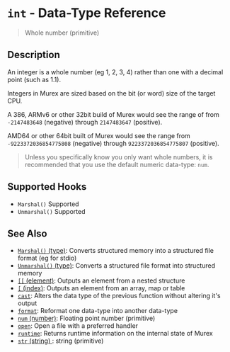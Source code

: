 # `int` - Data-Type Reference

> Whole number (primitive)

## Description

An integer is a whole number (eg 1, 2, 3, 4) rather than one with a decimal
point (such as 1.1).

Integers in Murex are sized based on the bit (or word) size of the target
CPU.

A 386, ARMv6 or other 32bit build of Murex would see the range of from
`-2147483648` (negative) through `2147483647` (positive).

AMD64 or other 64bit built of Murex would see the range from
`-9223372036854775808` (negative) through `9223372036854775807` (positive).

> Unless you specifically know you only want whole numbers, it is recommended
> that you use the default numeric data-type: `num`.

## Supported Hooks

- `Marshal()`
  Supported
- `Unmarshal()`
  Supported

## See Also

- [`Marshal()` (type)](../apis/Marshal.md):
  Converts structured memory into a structured file format (eg for stdio)
- [`Unmarshal()` (type)](../apis/Unmarshal.md):
  Converts a structured file format into structured memory
- [`[[` (element)](../commands/element.md):
  Outputs an element from a nested structure
- [`[` (index)](../commands/index2.md):
  Outputs an element from an array, map or table
- [`cast`](../commands/cast.md):
  Alters the data type of the previous function without altering it's output
- [`format`](../commands/format.md):
  Reformat one data-type into another data-type
- [`num` (number)](../types/num.md):
  Floating point number (primitive)
- [`open`](../commands/open.md):
  Open a file with a preferred handler
- [`runtime`](../commands/runtime.md):
  Returns runtime information on the internal state of Murex
- [`str` (string) ](../types/str.md):
  string (primitive)

